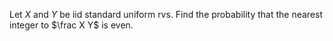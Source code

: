 Let $X$ and $Y$ be iid standard uniform rvs. Find the probability that the nearest integer to 
$\frac X Y$ is even.
<!---
Random \n's are because latex in markdown on github shits the bed otherwise.
-->
